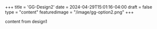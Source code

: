 +++
title = 'GG-Design2'
date = 2024-04-29T15:01:16-04:00
draft = false
type = "content"
featuredimage = "/image/gg-option2.png"
+++

content from design1